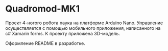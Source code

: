 # Quadromod-MK1

Проект 4-ногого робота паука на платформе Arduino Nano. Управление осуществляется с помощью мобильного приложения, написанного на c# Xamarin forms. К проекту приложена 3D-модель.

Оформление README в разработке.
